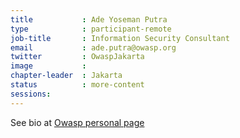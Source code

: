 ```yaml
---
title           : Ade Yoseman Putra
type            : participant-remote
job-title       : Information Security Consultant
email           : ade.putra@owasp.org
twitter         : OwaspJakarta
image           :
chapter-leader  : Jakarta
status          : more-content
sessions:
---
```


See bio at [Owasp personal page](https://www.owasp.org/index.php/Ade_Yoseman_Putra) 


